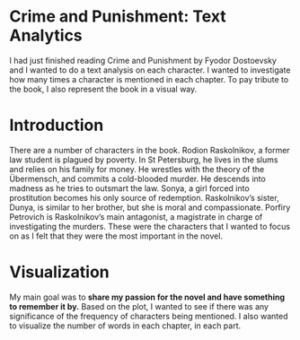 # Crime and Punishment: Text Analytics
I had just finished reading Crime and Punishment by Fyodor Dostoevsky and I wanted to do a text analysis on each character. I wanted to investigate how many times a character is mentioned in each chapter. To pay tribute to the book, I also represent the book in a visual way.

# Introduction
There are a number of characters in the book. Rodion Raskolnikov, a former law student is plagued by poverty. In St Petersburg, he lives in the slums and relies on his family for money. He wrestles with the theory of the Übermensch, and commits a cold-blooded murder. He descends into madness as he tries to outsmart the law. Sonya, a girl forced into prostitution becomes his only source of redemption. Raskolnikov’s sister, Dunya, is similar to her brother, but she is moral and compassionate. Porfiry Petrovich is Raskolnikov’s main antagonist, a magistrate in charge of investigating the murders. These were the characters that I wanted to focus on as I felt that they were the most important in the novel.

# Visualization
My main goal was to **share my passion for the novel and have something to remember it by.**
Based on the plot, I wanted to see if there was any significance of the frequency of characters being mentioned. I also wanted to visualize the number of words in each chapter, in each part.
